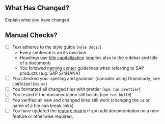 ## What Has Changed?

Explain what you have changed.

## Manual Checks?

- [ ] Text adheres to the style guide (`vale docs/`)
  - Every sentence is on its own line
  - Headings use [title capitalization](https://capitalizemytitle.com/style/AP/#) (applies also to the sidebar and title of a document)
  - You followed [naming center](https://www.sapbrandtools.com/naming-center/#/dashboard) guidelines when referring to SAP products (e.g. SAP S/4HANA)
- [ ] You checked your spelling and grammar (consider using Grammarly, see `CONTRIBUTING.md`)
- [ ] You formatted all changed files with prettier (`npm run prettier`)
- [ ] You tested if the documentation still builds (`npm run build`)
- [ ] You verified all new and changed links still work (changing the `id` or name of a file can break links)
- [ ] You have updated the [feature matrix](https://github.com/SAP/cloud-sdk/blob/main/docs/components/data/features.js) if you add documentation on a new feature or otherwise required.
